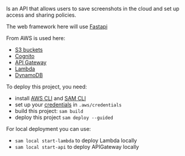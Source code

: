 Is an API that allows users to save screenshots in the cloud and set up access and sharing policies.

The web framework here will use [Fastapi](https://fastapi.tiangolo.com/)

From AWS is used here:
- [S3 buckets](https://docs.aws.amazon.com/s3/index.html)
- [Cognito](https://docs.aws.amazon.com/cognito/index.html)
- [API Gateway](https://docs.aws.amazon.com/apigateway/index.html)
- [Lambda](https://docs.aws.amazon.com/lambda/index.html)
- [DynamoDB](https://docs.aws.amazon.com/dynamodb/index.html)

To deploy this project, you need:
- install [AWS CLI](https://docs.aws.amazon.com/cli/latest/userguide/getting-started-install.html) and [SAM CLI](https://docs.aws.amazon.com/serverless-application-model/latest/developerguide/install-sam-cli.html)
- set up your [credentials](https://docs.aws.amazon.com/cli/latest/userguide/cli-configure-files.html) in `.aws/credentials`
- build this project: `sam build`
- deploy this project `sam deploy --guided`

For local deployment you can use:
- `sam local start-lambda` to deploy Lambda locally
- `sam local start-api` to deploy APIGateway locally 
